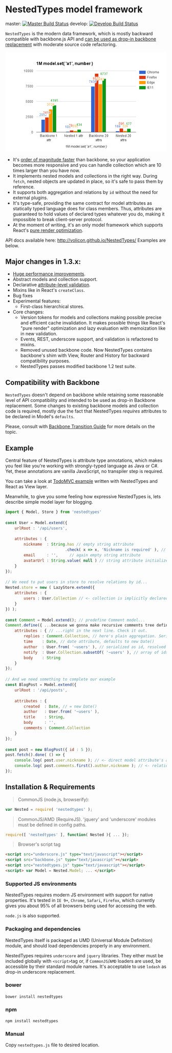 # NestedTypes model framework

master: [![Master Build Status](https://travis-ci.org/Volicon/backbone.nestedTypes.svg?branch=master)](https://travis-ci.org/Volicon/backbone.nestedTypes)
develop: [![Develop Build Status](https://travis-ci.org/Volicon/backbone.nestedTypes.svg?branch=develop)](https://travis-ci.org/Volicon/backbone.nestedTypes)

`NestedTypes` is the modern data framework, which is mostly backward compatible with backbone.js API and [can be used as 
drop-in backbone replacement](/docs/BackboneTransitionGuide.md) with moderate source code refactoring.

![Model.set performance](/docs/Model.set.png)

- It's [order of magnitude faster](http://slides.com/vladbalin/performance#/) than backbone, so your application becomes more responsive and you can handle collection which are 10 times larger than you have now.
- It implements nested models and collections in the right way. During `fetch`, nested objects are updated in place, so it's safe to pass them by reference.
- It supports both aggregation and relations by `id` without the need for external plugins.
- It's type-safe, providing the same contract for model attributes as statically typed language does for class members. Thus, 
	    attributes are guaranteed to hold values of declared types whatever you do, making it impossible to break client-server protocol. 
- At the moment of writing, it's an only model framework which supports React's [pure render optimization](https://github.com/Volicon/NestedReact/tree/develop#props-specs-and-pure-render-optimization). 

API docs available here: http://volicon.github.io/NestedTypes/ Examples are below.

## Major changes in 1.3.x:

- [Huge performance improvements](http://slides.com/vladbalin/performance#/).
- Abstract models and collection support.
- Declarative [attribute-level validation](http://slides.com/vladbalin/deck#/).
- Mixins like in React's `createClass`.
- Bug fixes
- Experimental features:
    - First-class hierarchical stores.
- Core changes:
    - Version tokens for models and collections making possible precise and efficient cache invalidation. 
        It makes possible things like React's "pure render" optimization and lazy evaluation with memoization like in new validation.
    - Events, REST, underscore support, and validation is refactored to mixins.
    - Removed unused backbone code. Now NestedTypes contains backbone's shim with View, Router and History for backward compatibility purposes.
    - NestedTypes passes modified backbone 1.2 test suite.

## Compatibility with Backbone

`NestedTypes` doesn't depend on backbone while retaining some reasonable level of API compatibility and intended to be used as drop-in Backbone
replacement. Some changes to existing backbone models and collection code is required, mostly due the fact that
NestedTypes _requires_ attributes to be declared in Model's `defaults`.

Please, consult with [Backbone Transition Guide](/docs/BackboneTransitionGuide.md) for more details on the topic.

## Example

Central feature of NestedTypes is attribute type annotations, which makes you feel like you're working with strongly-typed language as Java or C#.
Yet, these annotations are vanilla JavaScript, no transpiler step is required.

You can take a look at [TodoMVC example](https://github.com/gaperton/todomvc-nestedreact) written with NestedTypes and React as View layer.

Meanwhile, to give you some feeling how expressive NestedTypes is, lets describe simple model layer for blogging.

```javascript
import { Model, Store } from 'nestedtypes'

const User = Model.extend({
    urlRoot : '/api/users',
    
    attributes : {
        nickname  : String.has // empty string attribute
                          .check( x => x, 'Nickname is required' ), // with simple validator 
        email     : '',     // again empty string attribute
        avatarUrl : String.value( null ) // string attribute initialized with null
    }
});

// We need to put users in store to resolve relations by id...
Nested.store = new ( LazyStore.extend({
    attributes : {
        users : User.Collection // <- collection is implicitly declared
    }
}) );

const Comment = Model.extend(); // predefine Comment model...
Comment.define({ ...because we gonna make recursive comments tree definition... 
    attributes : { // ...right in the next line. Check it out.
        replies : Comment.Collection, // here's plain aggregation. Serialized as nested JSON. 
        time    : Date, // date attribute, defaults to new Date()
        author  : User.from( '~users' ), // serialized as id, resolved with Nested.store.users
        notify  : User.Collection.subsetOf( '~users' ), // array of ids, resolved with Nested.store.users
        body    : String
    }
});

// And we need something to complete our example
const BlogPost = Model.extend({
    urlRoot : '/api/posts',

    attributes : {
        created  : Date, // = new Date()
        author   : User.from( '~users' ),
        title    : String,
        body     : '',     
        comments : Comment.Collection
    }
});

const post = new BlogPost({ id : 5 });
post.fetch().done( () => {
    console.log( post.user.nickname ); // <- direct model attribute's access 
    console.log( post.comments.first().author.nickname ); // <- relations traversed as regular nested models and collections. 
});
```

## Installation & Requirements

> CommonJS (node.js, browserify):

```javascript
var Nested = require( 'nestedtypes' );
```

> CommonJS/AMD (RequireJS).
> 'jquery' and 'underscore' modules must be defined in config paths.

```javascript
require([ 'nestedtypes' ], function( Nested ){ ... });
```

> Browser's script tag

```html
<script src="underscore.js" type="text/javascript"></script>
<script src="backbone.js" type="text/javascript"></script>
<script src="nestedtypes.js" type="text/javascript"></script>
<script> var Model = Nested.Model; ... </script>
```

### Supported JS environments
NestedTypes requires modern JS environment with support for native properties.
It's tested in `IE 9+`, `Chrome`, `Safari`, `Firefox`, which currently gives you about 95%
of all browsers being used for accessing the web.

`node.js` is also supported.

### Packaging and dependencies

NestedTypes itself is packaged as UMD (Universal Module Definition) module, and should load dependencies properly in any environment.

NestedTypes requires `underscore` and `jquery` libraries. They either must be included globally with `<script>`tag or, if `CommonJS`/`AMD` loaders are used, be accessible by their standard module names.
It's acceptable to use `lodash` as drop-in underscore replacement.

### bower

`bower install nestedtypes`

### npm

`npm install nestedtypes`

### Manual
Copy `nestedtypes.js` file to desired location.
